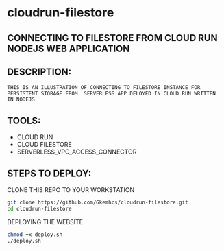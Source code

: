 # cloudrun-filestore
## CONNECTING TO FILESTORE FROM CLOUD RUN  NODEJS WEB APPLICATION
## DESCRIPTION:
    THIS IS AN ILLUSTRATION OF CONNECTING TO FILESTORE INSTANCE FOR PERSISTENT STORAGE FROM  SERVERLESS APP DELOYED IN CLOUD RUN WRITTEN IN NODEJS
## TOOLS:
- CLOUD RUN
- CLOUD FILESTORE
- SERVERLESS_VPC_ACCESS_CONNECTOR
## STEPS TO DEPLOY:
CLONE THIS REPO TO YOUR WORKSTATION 
```bash
git clone https://github.com/Gkemhcs/cloudrun-filestore.git
cd cloudrun-filestore
```
DEPLOYING THE WEBSITE 
 ```bash
chmod +x deploy.sh
./deploy.sh
 ```
